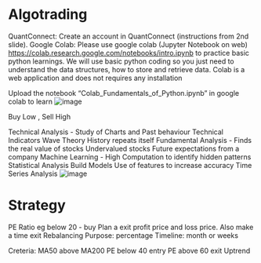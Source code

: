# Algotrading

QuantConnect:
Create	an account in QuantConnect (instructions from 2nd slide). 
Google Colab:
Please use google colab (Jupyter Notebook on web)  https://colab.research.google.com/notebooks/intro.ipynb
to practice basic python learnings. We will use basic python coding  so you just need to understand the data structures, how to store  and retrieve data. Colab	is a web application and does not  requires any installation

Upload the notebook “Colab_Fundamentals_of_Python.ipynb”  in google colab to learn
![image](https://user-images.githubusercontent.com/16415155/147427766-db7ba3bd-fc83-4312-805d-82c7197db85e.png)

Buy Low , Sell High

Technical Analysis - Study of Charts and Past behaviour
Technical Indicators
Wave Theory
History repeats itself
Fundamental Analysis - Finds the real value of stocks
Undervalued stocks
Future expectations from a company
Machine Learning - High Computation to identify hidden patterns
Statistical Analysis
Build Models
Use of features to increase accuracy
Time Series Analysis
![image](https://user-images.githubusercontent.com/16415155/147431903-10ccd1c6-2eb4-475f-a6c3-786bc9222a80.png)

# Strategy
PE Ratio eg below 20 - buy
Plan a exit profit price and loss price. 
Also make a time exit
Rebalancing
Purpose: percentage
Timeline: month or weeks
 
 Creteria:
 MA50 above MA200
 PE below 40 entry
 PE above 60 exit
 Uptrend
